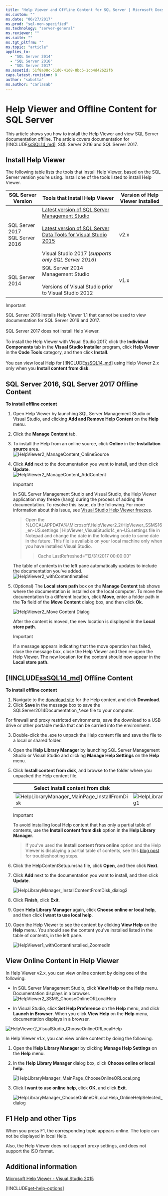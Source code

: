```yaml
---
title: "Help Viewer and Offline Content for SQL Server | Microsoft Docs"
ms.custom: ""
ms.date: "06/27/2017"
ms.prod: "sql-non-specified"
ms.technology: "server-general"
ms.reviewer: ""
ms.suite: ""
ms.tgt_pltfrm: ""
ms.topic: "article"
applies_to: 
  - "SQL Server 2014"
  - "SQL Server 2016"
  - "SQL Server 2017"
ms.assetid: 51f8a08c-51d0-41d8-8bc5-1cb4d42622fb
caps.latest.revision: 8
author: "sabotta"
ms.author: "carlasab"
---
```

# Help Viewer and Offline Content for SQL Server
  
  
  
This article shows you how to install the Help Viewer and view SQL Server documentation offline. The article covers documentation for [!INCLUDE[ssSQL14_md](../includes/sssql14-md.md)], SQL Server 2016 and SQL Server 2017. 

## Install Help Viewer
The following table lists the tools that install Help Viewer, based on the SQL Server version you’re using. Install one of the tools listed to install Help Viewer.


|**SQL Server Version**|**Tools that Install Help Viewer**|**Version of Help Viewer Installed**|
|---------|---------|---------|
|SQL Server 2017<br>SQL Server 2016     |   [Latest version of SQL Server Management Studio](https://docs.microsoft.com/sql/ssms/download-sql-server-management-studio-ssms)<br><br>[Latest version of SQL Server Data Tools for Visual Studio 2015](https://docs.microsoft.com/sql/ssdt/download-sql-server-data-tools-ssdt)<br><br>Visual Studio 2017 (*supports only SQL Server 2016*)  |  v2.x       |
|SQL Server 2014    | SQL Server 2014 Management Studio<br><br>Versions of Visual Studio prior to Visual Studio 2012        |  v1.x       |


> [!IMPORTANT]
> SQL Server 2016 installs Help Viewer 1.1 that cannot be used to view documentation for SQL Server 2016 and 2017.
> <br>
> <br>
> SQL Server 2017 does not install Help Viewer.
> <br>
> <br>
> To install the Help Viewer with Visual Studio 2017, click the **Individual Components** tab in the 
> **Visual Studio Installer** program, click **Help Viewer** in the **Code Tools** category, and then 
> click **Install**. 
> <br>
> <br>
> You can view local Help for [!INCLUDE[ssSQL14_md](../includes/sssql14-md.md)] using Help Viewer 2.x only when you 
> **Install content from disk**. 


## SQL Server 2016, SQL Server 2017 Offline Content  
 
**To install offline content**  
1. Open Help Viewer by launching SQL Server Management Studio or Visual Studio, and clicking **Add and Remove Help Content** on the **Help** menu.  
2. Click the **Manage Content** tab.  
3. To install the Help from an online source, click **Online** in the **Installation source** area.  
![HelpViewer2_ManageContent_OnlineSource](../sql-server/media/helpviewer2-managecontent-onlinesource.png)  
7. Click **Add** next to the documentation you want to install, and then click **Update**.  
![HelpViewer2_ManageContent_AddContent](../sql-server/media/helpviewer2-managecontent-addcontent.png)     
  
   >[!IMPORTANT] 
   >In SQL Server Management Studio and Visual Studio, the Help Viewer application may freeze (hang) during the process of adding the documentation. To resolve this issue, do the following. For more information about this issue, see [Visual Studio Help Viewer freezes](https://msdn.microsoft.com/library/mt654096.aspx).  
   >>Open the %LOCALAPPDATA%\Microsoft\HelpViewer2.2\HlpViewer_SSMS16_en-US.settings | HlpViewer_VisualStudio14_en-US.settings file in Notepad and change the date in the following code to some date in the future. This file is available on your local machine only when you have installed Visual Studio. 
   >>>Cache LastRefreshed="12/31/2017 00:00:00"  
  
    The table of contents in the left pane automatically updates to include the documentation you've added.  
![HelpViewer2_withContentInstalled](../sql-server/media/helpviewer2-withcontentinstalled.png)

1. (Optional) The **Local store path** box on the **Manage Content** tab shows where the documentation is installed on the local computer. To move the documentation to a different location, click **Move**, enter a folder path in the **To** field of the **Move Content** dialog box, and then click **Ok**.

   ![HelpViewer2_Move Content Dialog](../sql-server/media/helpviewer2-move-content-dialog.png)

   After the content is moved, the new location is displayed in the **Local store path**.
      
   >[!IMPORTANT]
   > If a message appears indicating that the move operation has failed, close the message box, close the Help Viewer and then re-open the Help Viewer. The new location for the content should now appear in the **Local store path**.   
 
## [!INCLUDE[ssSQL14_md](../includes/sssql14-md.md)] Offline Content 
 
  
**To install offline content**  
1. Navigate to the [download site](https://www.microsoft.com/en-us/download/details.aspx?id=42557) for the Help content and click **Download**.  
2. Click **Save** in the message box to save the SQLServer2014Documentation_*.exe file to your computer.  

 For firewall and proxy restricted environments, save the download to a USB drive or other portable media that can be carried into the environment.   

3. Double-click the .exe to unpack the Help content file and save the file to a local or shared folder.  
4. Open the **Help Library Manager** by launching SQL Server Management Studio or Visual Studio and clicking **Manage Help Settings** on the **Help** menu.  
5. Click **Install content from disk**, and browse to the folder where you unpacked the Help content file.  
  
     Select Install content from disk  |Browse to Help content file   
     ---------|---------  
     ![HelpLibraryManager_MainPage_InstallFromDisk](../sql-server/media/helplibrarymanager-mainpage-installfromdisk.png)    | ![HelpLibraryManager_InstallContentFromDisk_dialog1](../sql-server/media/helplibrarymanager-installcontentfromdisk-dialog1.png)          
  
     >[!IMPORTANT]
     > To avoid installing local Help content that has only a partial table of contents, use the **Install content from disk** option in the **Help Library Manager**.  
     >>If you've used the **Install content from online** option and the Help Viewer is displaying a partial table of contents, see this [blog post](https://blogs.msdn.microsoft.com/womeninanalytics/2016/06/21/troubleshoot-local-help-for-sql-server-2014/) for troubleshooting steps. 

8. Click the HelpContentSetup.msha file, click **Open**, and then click **Next**.  
9. Click **Add** next to the documentation you want to install, and then click **Update**.  
  
   ![HelpLibraryManager_InstallContentFromDisk_dialog2](../sql-server/media/helplibrarymanager-installcontentfromdisk-dialog2.png)  
10. Click **Finish**, click **Exit**.
11. Open **Help Library Manager** again, click **Choose online or local help**, and then click **I want to use local help**.
12. Open the Help Viewer to see the content by clicking **View Help** on the **Help** menu. You should see the content you've installed listed in the table of contents, in the left pane.  
  
    ![HelpViewer1_withContentInstalled_ZoomedIn](../sql-server/media/helpviewer1-withcontentinstalled-zoomedin.png)  
  
## View Online Content in Help Viewer

In Help Viewer v2.x, you can view online content by doing one of the following.

- In SQL Server Management Studio, click **View Help** on the **Help** menu. Documentation displays in a browser.
![HelpViewer2_SSMS_ChooseOnlineORLocalHelp](../sql-server/media/helpviewer2-ssms-chooseonlineorlocalhelp.png)

- In Visual Studio, click **Set Help Preference** on the **Help** menu, and click **Launch in Browser**. When you click **View Help** on the **Help** menu, documentation displays in a browser.

![HelpViewer2_VisualStudio_ChooseOnlineORLocalHelp](../sql-server/media/helpviewer2-visualstudio-chooseonlineorlocalhelp.png)   

In Help Viewer v1.x, you can view online content by doing the following.
1. Open the **Help Library Manager** by clicking **Manage Help Settings** on the **Help** menu.  
2. In the **Help Library Manager** dialog box, click **Choose online or local help**.  
  
   ![HelpLibraryManager_MainPage_ChooseOnlineORLocal.png](../sql-server/media/helplibrarymanager-mainpage-chooseonlineorlocal.png.png)  
3. Click **I want to use online help**, click **OK**, and click **Exit**.  

   ![HelpLibraryManager_ChooseOnlineORLocalHelp_OnlineHelpSelected_dialog](../sql-server/media/helplibrarymanager-chooseonlineorlocalhelp-onlinehelpselected-dialog.png)

## F1 Help and other Tips

When you press F1, the corresponding topic appears online. The topic can not be displayed in local Help.

Also, the Help Viewer does not support proxy settings, and does not support the ISO format. 

## Additional information
[Microsoft Help Viewer - Visual Studio 2015](https://msdn.microsoft.com/library/hh580782.aspx)

[!INCLUDE[get-help-options](../includes/paragraph-content/get-help-options.md)]